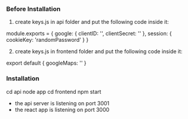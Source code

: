 ### Before Installation
1) create keys.js in api folder and put the following code inside it:

module.exports = {
    google: {
        clientID: '',
        clientSecret: ''
    },
    session: {
        cookieKey: 'randomPassword'
    }
}

2) create keys.js in frontend folder and put the following code inside it:

export default {
    googleMaps: ''
}

### Installation
cd api
node app
cd frontend
npm start

* the api server is listening on port 3001
* the react app is listening on port 3000


